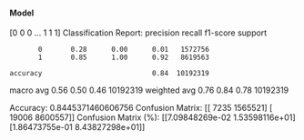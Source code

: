 #### Model
[0 0 0 ... 1 1 1]
Classification Report:
              precision    recall  f1-score   support

           0       0.28      0.00      0.01   1572756
           1       0.85      1.00      0.92   8619563

    accuracy                           0.84  10192319
   macro avg       0.56      0.50      0.46  10192319
weighted avg       0.76      0.84      0.78  10192319

Accuracy: 0.8445371460606756
Confusion Matrix:
[[   7235 1565521]
 [  19006 8600557]]
Confusion Matrix (%):
[[7.09848269e-02 1.53598116e+01]
 [1.86473755e-01 8.43827298e+01]]
